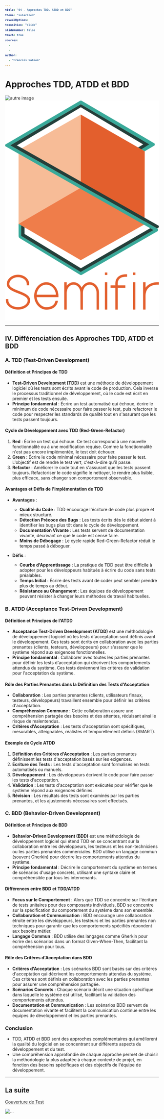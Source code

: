 ```yaml
---
title: "04 - Approches TDD, ATDD et BDD"
theme: "solarized"
revealOptions:
transition: "slide"
slideNumber: false
touch: true
sources: 
  - 
  - 
author: 
  - "Francois Salmon"
---
```


<head>
  <link rel="stylesheet" href="https://maxcdn.bootstrapcdn.com/font-awesome/4.5.0/css/font-awesome.min.css">
</head>

<style type="text/css">
  body{
    position: relative;
    height: 100vh;
  }

  body:before{
    content: ' ';
    position: absolute;
    top: 0;
    bottom: 0;
    left: 0;
    right: 0;
    background: url(https://raw.githubusercontent.com/tamo-semifir/gcp-assets/main/logo_semifir.png) no-repeat center fixed;
    background-size: 75vh 45vw;
    opacity: 0.2
  }

  code {
    color: #EB5757;
    background-color: rgba(135,131,120,0.15);
    border-radius: 50px;
    font-size: 65%;
    font-weight: bolder
  }
</style>

# Approches TDD, ATDD et BDD

![autre image](/assets/...) <!-- .element width="...%" align="left"-->
![semifir](/assets/logo_semifir.png) <!-- .element width="19%" align="right" -->

---

## IV. Différenciation des Approches TDD, ATDD et BDD

### A. TDD (Test-Driven Development)

#### Définition et Principes de TDD

- **Test-Driven Development (TDD)** est une méthode de développement logiciel où les tests sont écrits avant le code de production. Cela inverse le processus traditionnel de développement, où le code est écrit en premier et les tests ensuite.
- **Principe fondamental** : Écrire un test automatisé qui échoue, écrire le minimum de code nécessaire pour faire passer le test, puis refactorer le code pour respecter les standards de qualité tout en s'assurant que les tests passent toujours.

#### Cycle de Développement avec TDD (Red-Green-Refactor)

1. **Red** : Écrire un test qui échoue. Ce test correspond à une nouvelle fonctionnalité ou à une modification requise. Comme la fonctionnalité n'est pas encore implémentée, le test doit échouer.
2. **Green** : Écrire le code minimal nécessaire pour faire passer le test. L'objectif est de rendre le test vert, c'est-à-dire qu'il passe.
3. **Refactor** : Améliorer le code tout en s'assurant que les tests passent toujours. Refactoriser le code signifie le nettoyer, le rendre plus lisible, plus efficace, sans changer son comportement observable.

#### Avantages et Défis de l'Implémentation de TDD

- **Avantages** :
  - **Qualité du Code** : TDD encourage l'écriture de code plus propre et mieux structuré.
  - **Détection Précoce des Bugs** : Les tests écrits dès le début aident à identifier les bugs plus tôt dans le cycle de développement.
  - **Documentation Vivante** : Les tests servent de documentation vivante, décrivant ce que le code est censé faire.
  - **Moins de Débogage** : Le cycle rapide Red-Green-Refactor réduit le temps passé à déboguer.

- **Défis** :
  - **Courbe d'Apprentissage** : La pratique de TDD peut être difficile à adopter pour les développeurs habitués à écrire du code sans tests préalables.
  - **Temps Initial** : Écrire des tests avant de coder peut sembler prendre plus de temps au début.
  - **Résistance au Changement** : Les équipes de développement peuvent résister à changer leurs méthodes de travail habituelles.

### B. ATDD (Acceptance Test-Driven Development)

#### Définition et Principes de l'ATDD

- **Acceptance Test-Driven Development (ATDD)** est une méthodologie de développement logiciel où les tests d'acceptation sont définis avant le développement. Ces tests sont écrits en collaboration avec les parties prenantes (clients, testeurs, développeurs) pour s'assurer que le système répond aux exigences fonctionnelles.
- **Principe fondamental** : Collaborer avec toutes les parties prenantes pour définir les tests d'acceptation qui décrivent les comportements attendus du système. Ces tests deviennent les critères de validation pour l'acceptation du système.

#### Rôle des Parties Prenantes dans la Définition des Tests d'Acceptation

- **Collaboration** : Les parties prenantes (clients, utilisateurs finaux, testeurs, développeurs) travaillent ensemble pour définir les critères d'acceptation.
- **Compréhension Commune** : Cette collaboration assure une compréhension partagée des besoins et des attentes, réduisant ainsi le risque de malentendus.
- **Critères d'Acceptation** : Les tests d'acceptation sont spécifiques, mesurables, atteignables, réalistes et temporellement définis (SMART).

#### Exemple de Cycle ATDD

1. **Définition des Critères d'Acceptation** : Les parties prenantes définissent les tests d'acceptation basés sur les exigences.
2. **Écriture des Tests** : Les tests d'acceptation sont formalisés en tests automatisés ou manuels.
3. **Développement** : Les développeurs écrivent le code pour faire passer les tests d'acceptation.
4. **Validation** : Les tests d'acceptation sont exécutés pour vérifier que le système répond aux exigences définies.
5. **Révision** : Les résultats des tests sont examinés par les parties prenantes, et les ajustements nécessaires sont effectués.

### C. BDD (Behavior-Driven Development)

#### Définition et Principes de BDD

- **Behavior-Driven Development (BDD)** est une méthodologie de développement logiciel qui étend TDD en se concentrant sur la collaboration entre les développeurs, les testeurs et les non-techniciens ou les parties prenantes commerciales. BDD utilise un langage commun (souvent Gherkin) pour décrire les comportements attendus du système.
- **Principe fondamental** : Décrire le comportement du système en termes de scénarios d'usage concrets, utilisant une syntaxe claire et compréhensible par tous les intervenants.

#### Différences entre BDD et TDD/ATDD

- **Focus sur le Comportement** : Alors que TDD se concentre sur l'écriture de tests unitaires pour des composants individuels, BDD se concentre sur la spécification du comportement du système dans son ensemble.
- **Collaboration et Communication** : BDD encourage une collaboration étroite entre les développeurs, les testeurs et les parties prenantes non techniques pour garantir que les comportements spécifiés répondent aux besoins métier.
- **Langage Commun** : BDD utilise des langages comme Gherkin pour écrire des scénarios dans un format Given-When-Then, facilitant la compréhension pour tous.

#### Rôle des Critères d'Acceptation dans BDD

- **Critères d'Acceptation** : Les scénarios BDD sont basés sur des critères d'acceptation qui décrivent les comportements attendus du système. Ces critères sont définis en collaboration avec les parties prenantes pour assurer une compréhension partagée.
- **Scénarios Concrets** : Chaque scénario décrit une situation spécifique dans laquelle le système est utilisé, facilitant la validation des comportements attendus.
- **Documentation et Communication** : Les scénarios BDD servent de documentation vivante et facilitent la communication continue entre les équipes de développement et les parties prenantes.

### Conclusion

- TDD, ATDD et BDD sont des approches complémentaires qui améliorent la qualité du logiciel en se concentrant sur différents aspects du développement et du test.
- Une compréhension approfondie de chaque approche permet de choisir la méthodologie la plus adaptée à chaque contexte de projet, en fonction des besoins spécifiques et des objectifs de l'équipe de développement.

---

## La suite

[Couverture de Test](../cours/05_Couverture_de_test.md)

![...](...) <!-- .element width="...%" -->
